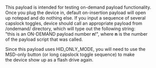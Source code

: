 This payload is intended for testing on-demand payload functionality.  
Once you plug the device in, default on-insertion payload will open  
up notepad and do nothing else. If you input a sequence of several  
capslock toggles, device should call an appropriate payload from  
/ondemand/ directory, which will type out the following string:  
"this is an ON-DEMAND payload number **n**!", where **n** is the number  
of the payload script that was called.  
  
Since this payload uses HID_ONLY_MODE, you will need to use the  
MSD-only button (or long capslock toggle sequence) to make  
the device show up as a flash drive again.  
   